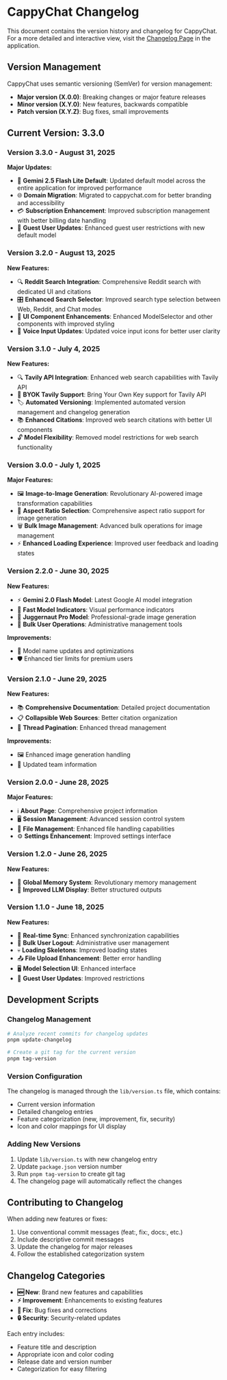 # CappyChat Changelog

This document contains the version history and changelog for CappyChat. For a more detailed and interactive view, visit the [Changelog Page](./frontend/routes/ChangelogPage.tsx) in the application.

## Version Management

CappyChat uses semantic versioning (SemVer) for version management:

- **Major version (X.0.0)**: Breaking changes or major feature releases
- **Minor version (X.Y.0)**: New features, backwards compatible
- **Patch version (X.Y.Z)**: Bug fixes, small improvements

## Current Version: 3.3.0

### Version 3.3.0 - August 31, 2025

**Major Updates:**
- 🌟 **Gemini 2.5 Flash Lite Default**: Updated default model across the entire application for improved performance
- 🌐 **Domain Migration**: Migrated to cappychat.com for better branding and accessibility
- 💳 **Subscription Enhancement**: Improved subscription management with better billing date handling
- 👤 **Guest User Updates**: Enhanced guest user restrictions with new default model

### Version 3.2.0 - August 13, 2025

**New Features:**
- 🔍 **Reddit Search Integration**: Comprehensive Reddit search with dedicated UI and citations
- 🎛️ **Enhanced Search Selector**: Improved search type selection between Web, Reddit, and Chat modes
- 🎨 **UI Component Enhancements**: Enhanced ModelSelector and other components with improved styling
- 🎤 **Voice Input Updates**: Updated voice input icons for better user clarity

### Version 3.1.0 - July 4, 2025

**New Features:**
- 🔍 **Tavily API Integration**: Enhanced web search capabilities with Tavily API
- 🔑 **BYOK Tavily Support**: Bring Your Own Key support for Tavily API
- 🏷️ **Automated Versioning**: Implemented automated version management and changelog generation
- 📚 **Enhanced Citations**: Improved web search citations with better UI components
- 🔓 **Model Flexibility**: Removed model restrictions for web search functionality

### Version 3.0.0 - July 1, 2025

**Major Features:**
- 🖼️ **Image-to-Image Generation**: Revolutionary AI-powered image transformation capabilities
- 📐 **Aspect Ratio Selection**: Comprehensive aspect ratio support for image generation
- 🗑️ **Bulk Image Management**: Advanced bulk operations for image management
- ⚡ **Enhanced Loading Experience**: Improved user feedback and loading states

### Version 2.2.0 - June 30, 2025

**New Features:**
- ⚡ **Gemini 2.0 Flash Model**: Latest Google AI model integration
- 🏃 **Fast Model Indicators**: Visual performance indicators
- 👑 **Juggernaut Pro Model**: Professional-grade image generation
- 👥 **Bulk User Operations**: Administrative management tools

**Improvements:**
- 🔧 Model name updates and optimizations
- 🛡️ Enhanced tier limits for premium users

### Version 2.1.0 - June 29, 2025

**New Features:**
- 📚 **Comprehensive Documentation**: Detailed project documentation
- 📋 **Collapsible Web Sources**: Better citation organization
- 📄 **Thread Pagination**: Enhanced thread management

**Improvements:**
- 🖼️ Enhanced image generation handling
- 👥 Updated team information

### Version 2.0.0 - June 28, 2025

**Major Features:**
- ℹ️ **About Page**: Comprehensive project information
- 🖥️ **Session Management**: Advanced session control system
- 📁 **File Management**: Enhanced file handling capabilities
- ⚙️ **Settings Enhancement**: Improved settings interface

### Version 1.2.0 - June 26, 2025

**New Features:**
- 🧠 **Global Memory System**: Revolutionary memory management
- 🌳 **Improved LLM Display**: Better structured outputs

### Version 1.1.0 - June 18, 2025

**New Features:**
- 🔄 **Real-time Sync**: Enhanced synchronization capabilities
- 🚪 **Bulk User Logout**: Administrative user management
- 💀 **Loading Skeletons**: Improved loading states
- 📤 **File Upload Enhancement**: Better error handling
- 🖥️ **Model Selection UI**: Enhanced interface
- 👤 **Guest User Updates**: Improved restrictions

## Development Scripts

### Changelog Management

```bash
# Analyze recent commits for changelog updates
pnpm update-changelog

# Create a git tag for the current version
pnpm tag-version
```

### Version Configuration

The changelog is managed through the `lib/version.ts` file, which contains:

- Current version information
- Detailed changelog entries
- Feature categorization (new, improvement, fix, security)
- Icon and color mappings for UI display

### Adding New Versions

1. Update `lib/version.ts` with new changelog entry
2. Update `package.json` version number
3. Run `pnpm tag-version` to create git tag
4. The changelog page will automatically reflect the changes

## Contributing to Changelog

When adding new features or fixes:

1. Use conventional commit messages (feat:, fix:, docs:, etc.)
2. Include descriptive commit messages
3. Update the changelog for major releases
4. Follow the established categorization system

## Changelog Categories

- **🆕 New**: Brand new features and capabilities
- **⚡ Improvement**: Enhancements to existing features
- **🐛 Fix**: Bug fixes and corrections
- **🔒 Security**: Security-related updates

Each entry includes:
- Feature title and description
- Appropriate icon and color coding
- Release date and version number
- Categorization for easy filtering
